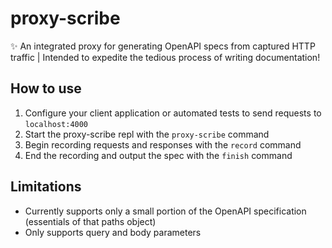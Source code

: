 # proxy-scribe
✨ An integrated proxy for generating OpenAPI specs from captured HTTP traffic | Intended to expedite the tedious process of writing documentation!

## How to use
1. Configure your client application or automated tests to send requests to `localhost:4000`
2. Start the proxy-scribe repl with the `proxy-scribe` command
3. Begin recording requests and responses with the `record` command
4. End the recording and output the spec with the `finish` command

## Limitations
- Currently supports only a small portion of the OpenAPI specification (essentials of that paths object)
- Only supports query and body parameters

